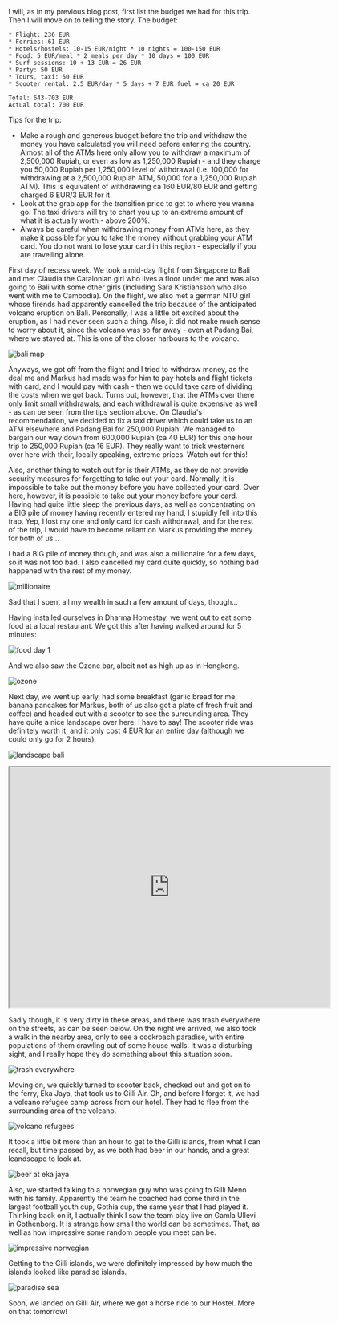 
I will, as in my previous blog post, first list the budget we had for this trip. Then I will move on to telling the story. The budget:

```
* Flight: 236 EUR
* Ferries: 61 EUR
* Hotels/hostels: 10-15 EUR/night * 10 nights = 100-150 EUR
* Food: 5 EUR/meal * 2 meals per day * 10 days = 100 EUR
* Surf sessions: 10 + 13 EUR = 26 EUR
* Party: 50 EUR
* Tours, taxi: 50 EUR
* Scooter rental: 2.5 EUR/day * 5 days + 7 EUR fuel = ca 20 EUR

Total: 643-703 EUR
Actual total: 700 EUR
```

Tips for the trip:
* Make a rough and generous budget before the trip and withdraw the money you have calculated you will need before entering the country. Almost all of the ATMs here only allow you to withdraw a maximum of 2,500,000 Rupiah, or even as low as 1,250,000 Rupiah - and they charge you 50,000 Rupiah per 1,250,000 level of withdrawal (i.e. 100,000 for withdrawing at a 2,500,000 Rupiah ATM, 50,000 for a 1,250,000 Rupiah ATM). This is equivalent of withdrawing ca 160 EUR/80 EUR and getting charged 6 EUR/3 EUR for it.
* Look at the grab app for the transition price to get to where you wanna go. The taxi drivers will try to chart you up to an extreme amount of what it is actually worth - above 200%.
* Always be careful when withdrawing money from ATMs here, as they make it possible for you to take the money without grabbing your ATM card. You do not want to lose your card in this region - especially if you are travelling alone.

First day of recess week. We took a mid-day flight from Singapore to Bali and met Clàudia the Catalonian girl who lives a floor under me and was also going to Bali with some other girls (including Sara Kristiansson who also went with me to Cambodia). On the flight, we also met a german NTU girl whose firends had apparently cancelled the trip because of the anticipated volcano eruption on Bali. Personally, I was a little bit excited about the eruption, as I had never seen such a thing. Also, it did not make much sense to worry about it, since the volcano was so far away - even at Padang Bai, where we stayed at. This is one of the closer harbours to the volcano.

![bali map](https://i1.wp.com/www.bali-travel.de/images/Bali_Map.gif)

Anyways, we got off from the flight and I tried to withdraw money, as the deal me and Markus had made was for him to pay hotels and flight tickets with card, and I would pay with cash - then we could take care of dividing the costs when we got back. Turns out, however, that the ATMs over there only limit small withdrawals, and each withdrawal is quite expensive as well - as can be seen from the tips section above. On Claudia's recommendation, we decided to fix a taxi driver which could take us to an ATM elsewhere and Padang Bai for 250,000 Rupiah. We managed to bargain our way down from 600,000 Rupiah (ca 40 EUR) for this one hour trip to 250,000 Rupiah (ca 16 EUR). They really want to trick westerners over here with their, locally speaking, extreme prices. Watch out for this!

Also, another thing to watch out for is their ATMs, as they do not provide security measures for forgetting to take out your card. Normally, it is impossible to take out the money before you have collected your card. Over here, however, it is possible to take out your money before your card. Having had quite little sleep the previous days, as well as concentrating on a BIG pile of money having recently entered my hand, I stupidly fell into this trap. Yep, I lost my one and only card for cash withdrawal, and for the rest of the trip, I would have to become reliant on Markus providing the money for both of us...

I had a BIG pile of money though, and was also a millionaire for a few days, so it was not too bad. I also cancelled my card quite quickly, so nothing bad happened with the rest of my money.

![millionaire](https://lh3.googleusercontent.com/SjG5OXGIFRzVaeifaHmDG4KBccCtwUYwXjgM7bNj84WWDaV45vHQzgh8nxo0EUracJ62zP7FcfAqsMZ_VgnmSteW1MljtL-2Zvp2LK5hVoW9b8WcU4xsmdPkF83r8QEaDYFD-Q8tYw)

Sad that I spent all my wealth in such a few amount of days, though...

Having installed ourselves in Dharma Homestay, we went out to eat some food at a local restaurant. We got this after having walked around for 5 minutes:

![food day 1](https://lh3.googleusercontent.com/P5lrobd1ALonHOUJMblKwFDmAscTbWTS4ufMLYJ2lOcFDoYex77wqtG79b9Z8aUmT0EB70B94ckYr7Tp-w4F-j0LyZniTR17JE-8nn0zq9hkfTmacOtziZ4aALzQhPPFQYnJfhXfCA)

And we also saw the Ozone bar, albeit not as high up as in Hongkong.

![ozone](https://lh3.googleusercontent.com/SJ4qy0B2vGuCL1pmiVEAklXS3k-m3EZFSqDENRdD4aams39Rz9zzDXPWUs0JelPavKhdAZBOfU9KF58Nh2Mg7MrndONVRim4k_CY2R2l3vxm1Qn0UgYQU0iAMw-dhfNvJ_-8mo0JsA)

Next day, we went up early, had some breakfast (garlic bread for me, banana pancakes for Markus, both of us also got a plate of fresh fruit and coffee) and headed out with a scooter to see the surrounding area. They have quite a nice landscape over here, I have to say! The scooter ride was definitely worth it, and it only cost 4 EUR for an entire day (although we could only go for 2 hours).

![landscape bali](https://lh3.googleusercontent.com/hHWIFQpZO7C0bTpnuBBpFWsnGZkHEGsO4cWwXfevCss24iV1rp02BeKYfU_M6lZqfFQhkpKe2ze8x8AslgPQx0SbfkhUM8UwGM899atL9xGK6izx4HyrX7cyTnd2R918SR_YOjQnhQ)

<iframe src="https://drive.google.com/file/d/1jxso2XiIAfB5fzfWFOv45ZutY4_IrOU5CA/preview" width="640" height="480"></iframe>

Sadly though, it is very dirty in these areas, and there was trash everywhere on the streets, as can be seen below. On the night we arrived, we also took a walk in the nearby area, only to see a cockroach paradise, with entire populations of them crawling out of some house walls. It was a disturbing sight, and I really hope they do something about this situation soon.

![trash everywhere](https://lh3.googleusercontent.com/Ond1XTluXdykFD4zt_UatWZZIr4PRkcGkep6ztp6FcnWhYBLesKALFVtcvfN4gnTWJ37LkKQ2uO0cN8z_vPifanQ0kyAsanOfuvUXSuRtUBfeF3_CBUxe75zCeWOxAgr1dUX_dDDDg)


Moving on, we quickly turned to scooter back, checked out and got on to the ferry, Eka Jaya, that took us to Gilli Air. Oh, and before I forget it, we had a volcano refugee camp across from our hotel. They had to flee from the surrounding area of the volcano.

![volcano refugees](https://lh3.googleusercontent.com/-quT2ATHfbiUUsZ60gdTZNadSnMm554AMGvKneHdw-Cojc051t-N4TxyxE-gMGf1uAsucU3AcLKtZ3Qj0Wrs7EPWcZQRoJ-wbyQbcGcuwdpTDnfnQg2fUsALiDG0hVAhJdP4-fh33Q)

It took a little bit more than an hour to get to the Gilli islands, from what I can recall, but time passed by, as we both had beer in our hands, and a great leandscape to look at.

![beer at eka jaya](https://lh3.googleusercontent.com/dy_j3otNXg2wEt32J_xRKIlGgYteVUZzUKlJ-_Z4hViNUi6DLya2F9-74iNt0iBj905rn6MarblFsOJDhN4aWX5AOsuCR5nDBVeDsDvTXBhEUyyZKfDcjXQjvkHFEdKLJ9WU49RFIg)

Also, we started talking to a norwegian guy who was going to Gilli Meno with his family. Apparently the team he coached had come third in the largest football youth cup, Gothia cup, the same year that I had played it. Thinking back on it, I actually think I saw the team play live on Gamla Ullevi in Gothenborg. It is strange how small the world can be sometimes. That, as well as how impressive some random people you meet can be.

![impressive norwegian](https://lh3.googleusercontent.com/HHOaJvrHbQxa8v0aiqcs9MOx7uuVWdGgVd7oj6bepdpyd0yFLX0jVGQO8ubEUQTgoEknSE3sFVf2lETpVpzOuVCWXuJS9mBfZVJGUHuGW4_xp9KbS4JlH2Yrg9mVKsGgatimcQRw9Q)

Getting to the Gilli islands, we were definitely impressed by how much the islands looked like paradise islands.

![paradise sea](https://lh3.googleusercontent.com/Hbowap65bfrf0sl_CXTI7kFImcFm67V0VtCj34d-dEZgEwDFB3KD6RL7CiHBSRFeFEbDekhN9lLtT-_6gSjcHTraJUrrUO9CbjG6xLCkRhuQ05SoUhoyi9kV8FaSTp6QiUCiFWH8Yw)

Soon, we landed on Gilli Air, where we got a horse ride to our Hostel. More on that tomorrow!
